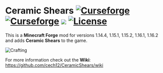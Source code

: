 # Ceramic Shears [![Curseforge](http://cf.way2muchnoise.eu/full_ceramic-shears_downloads.svg)](https://www.curseforge.com/minecraft/mc-mods/ceramic-shears) [![Curseforge](http://cf.way2muchnoise.eu/versions/For%20MC_ceramic-shears_all.svg)](https://www.curseforge.com/minecraft/mc-mods/ceramic-shears/files)  [![](https://img.shields.io/discord/752506676719910963.svg?style=flat&color=informational&logo=discord&label=Discord)](https://discord.gg/gRUFH5t) [![License](https://img.shields.io/github/license/cech12/CeramicShears)](http://opensource.org/licenses/MIT)

This is a **Minecraft Forge** mod for versions 1.14.4, 1.15.1, 1.15.2, 1.16.1, 1.16.2 and adds **Ceramic Shears** to the game.

![Crafting](https://raw.githubusercontent.com/cech12/CeramicShears/1.14.4/material/crafting.png)
           
For more information check out the **Wiki**: https://github.com/cech12/CeramicShears/wiki